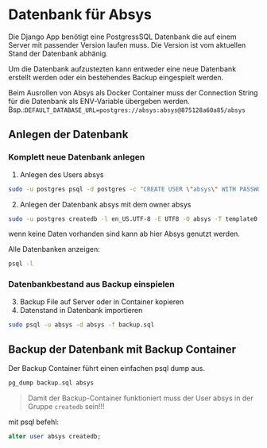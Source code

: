 # Datenbank für Absys
Die Django App benötigt eine PostgressSQL Datenbank die auf einem Server mit passender Version laufen muss. Die Version ist vom aktuellen Stand der Datenbank abhänig.

Um die Datenbank aufzustezten kann entweder eine neue Datenbank erstellt werden oder ein bestehendes Backup eingespielt werden. 

Beim Ausrollen von Absys als Docker Container muss der Connection String für die Datenbank als ENV-Variable übergeben werden.
Bsp.:`DEFAULT_DATABASE_URL=postgres://absys:absys@875128a60a85/absys`

## Anlegen der Datenbank
### Komplett neue Datenbank anlegen
1. Anlegen des Users absys 
``` bash
sudo -u postgres psql -d postgres -c "CREATE USER \"absys\" WITH PASSWORD 'absys' CREATEDB;"
```
2. Anlegen der Datenbank absys mit dem owner absys
``` bash
sudo -u postgres createdb -l en_US.UTF-8 -E UTF8 -O absys -T template0 -e absys
```
wenn keine Daten vorhanden sind kann ab hier Absys genutzt werden.

Alle Datenbanken anzeigen:
```bash
psql -l 
```
### Datenbankbestand aus Backup einspielen
3. Backup File auf Server oder in Container kopieren
4. Datenstand in Datenbank importieren
```bash
sudo psql -u absys -d absys -f backup.sql
```

## Backup der Datenbank mit Backup Container
Der Backup Container führt einen einfachen psql dump aus.
```bash
pg_dump backup.sql absys
```

>Damit der Backup-Container funktioniert muss der User absys in der Gruppe `createdb` sein!!!

mit psql befehl:
```sql
alter user absys createdb;
```